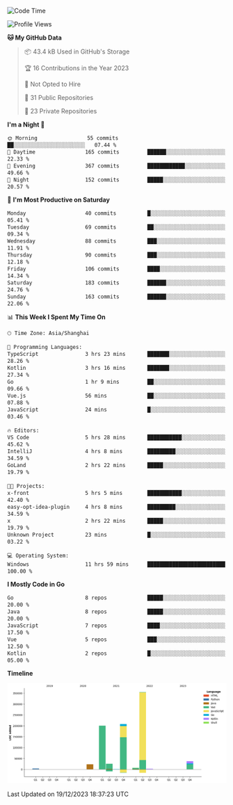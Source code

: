 <!--START_SECTION:waka-->
![Code Time](http://img.shields.io/badge/Code%20Time-2%2C187%20hrs%2027%20mins-blue)

![Profile Views](http://img.shields.io/badge/Profile%20Views-1-blue)

**🐱 My GitHub Data** 

> 📦 43.4 kB Used in GitHub's Storage 
 > 
> 🏆 16 Contributions in the Year 2023
 > 
> 🚫 Not Opted to Hire
 > 
> 📜 31 Public Repositories 
 > 
> 🔑 23 Private Repositories 
 > 
**I'm a Night 🦉** 

```text
🌞 Morning                55 commits          ██░░░░░░░░░░░░░░░░░░░░░░░   07.44 % 
🌆 Daytime                165 commits         ██████░░░░░░░░░░░░░░░░░░░   22.33 % 
🌃 Evening                367 commits         ████████████░░░░░░░░░░░░░   49.66 % 
🌙 Night                  152 commits         █████░░░░░░░░░░░░░░░░░░░░   20.57 % 
```
📅 **I'm Most Productive on Saturday** 

```text
Monday                   40 commits          █░░░░░░░░░░░░░░░░░░░░░░░░   05.41 % 
Tuesday                  69 commits          ██░░░░░░░░░░░░░░░░░░░░░░░   09.34 % 
Wednesday                88 commits          ███░░░░░░░░░░░░░░░░░░░░░░   11.91 % 
Thursday                 90 commits          ███░░░░░░░░░░░░░░░░░░░░░░   12.18 % 
Friday                   106 commits         ████░░░░░░░░░░░░░░░░░░░░░   14.34 % 
Saturday                 183 commits         ██████░░░░░░░░░░░░░░░░░░░   24.76 % 
Sunday                   163 commits         ██████░░░░░░░░░░░░░░░░░░░   22.06 % 
```


📊 **This Week I Spent My Time On** 

```text
🕑︎ Time Zone: Asia/Shanghai

💬 Programming Languages: 
TypeScript               3 hrs 23 mins       ███████░░░░░░░░░░░░░░░░░░   28.26 % 
Kotlin                   3 hrs 16 mins       ███████░░░░░░░░░░░░░░░░░░   27.34 % 
Go                       1 hr 9 mins         ██░░░░░░░░░░░░░░░░░░░░░░░   09.66 % 
Vue.js                   56 mins             ██░░░░░░░░░░░░░░░░░░░░░░░   07.88 % 
JavaScript               24 mins             █░░░░░░░░░░░░░░░░░░░░░░░░   03.46 % 

🔥 Editors: 
VS Code                  5 hrs 28 mins       ███████████░░░░░░░░░░░░░░   45.62 % 
IntelliJ                 4 hrs 8 mins        █████████░░░░░░░░░░░░░░░░   34.59 % 
GoLand                   2 hrs 22 mins       █████░░░░░░░░░░░░░░░░░░░░   19.79 % 

🐱‍💻 Projects: 
x-front                  5 hrs 5 mins        ███████████░░░░░░░░░░░░░░   42.40 % 
easy-opt-idea-plugin     4 hrs 8 mins        █████████░░░░░░░░░░░░░░░░   34.59 % 
x                        2 hrs 22 mins       █████░░░░░░░░░░░░░░░░░░░░   19.79 % 
Unknown Project          23 mins             █░░░░░░░░░░░░░░░░░░░░░░░░   03.22 % 

💻 Operating System: 
Windows                  11 hrs 59 mins      █████████████████████████   100.00 % 
```

**I Mostly Code in Go** 

```text
Go                       8 repos             █████░░░░░░░░░░░░░░░░░░░░   20.00 % 
Java                     8 repos             █████░░░░░░░░░░░░░░░░░░░░   20.00 % 
JavaScript               7 repos             ████░░░░░░░░░░░░░░░░░░░░░   17.50 % 
Vue                      5 repos             ███░░░░░░░░░░░░░░░░░░░░░░   12.50 % 
Kotlin                   2 repos             █░░░░░░░░░░░░░░░░░░░░░░░░   05.00 % 
```



**Timeline**

![Lines of Code chart](https://raw.githubusercontent.com/youtiaoguagua/youtiaoguagua/master/assets/bar_graph.png)


 Last Updated on 19/12/2023 18:37:23 UTC
<!--END_SECTION:waka-->